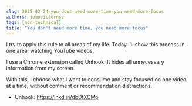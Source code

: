 ```yaml
---
slug: 2025-02-24-you-dont-need-more-time-you-need-more-focus
authors: joaovictornsv
tags: [non-technical]
title: "You don't need more time, you need more focus"
---
```


I try to apply this rule to all areas of my life. Today I'll show this process in one area: watching YouTube videos.

<!-- truncate -->

I use a Chrome extension called Unhook. It hides all unnecessary information from my screen.

With this, I choose what I want to consume and stay focused on one video at a time, without comment or recommendation distractions.

- Unhook: https://lnkd.in/dbDtXCMp 